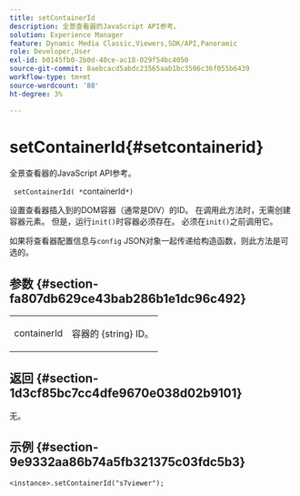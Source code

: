 ```yaml
---
title: setContainerId
description: 全景查看器的JavaScript API参考。
solution: Experience Manager
feature: Dynamic Media Classic,Viewers,SDK/API,Panoramic
role: Developer,User
exl-id: b0145fb0-2b0d-40ce-ac18-029f54bc4050
source-git-commit: 8aebcacd5abdc23565aab1bc3506c36f055b6439
workflow-type: tm+mt
source-wordcount: '88'
ht-degree: 3%

---
```


# setContainerId{#setcontainerid}

全景查看器的JavaScript API参考。

` setContainerId( *`containerId`*)`

设置查看器插入到的DOM容器（通常是DIV）的ID。 在调用此方法时，无需创建容器元素。 但是，运行`init()`时容器必须存在。 必须在`init()`之前调用它。

如果将查看器配置信息与`config` JSON对象一起传递给构造函数，则此方法是可选的。

## 参数 {#section-fa807db629ce43bab286b1e1dc96c492}

<table id="table_896DFF34A68A403DB93A6D597461A573"> 
 <tbody> 
  <tr> 
   <td colname="col1"> <p> <span class="codeph"> <span class="varname"> containerId </span> </span> </p> </td> 
   <td colname="col2"> <p> 容器的<span class="codeph"> {string} </span> ID。 </p> </td> 
  </tr> 
 </tbody> 
</table>

## 返回 {#section-1d3cf85bc7cc4dfe9670e038d02b9101}

无。

## 示例 {#section-9e9332aa86b74a5fb321375c03fdc5b3}

```
<instance>.setContainerId("s7viewer");
```
